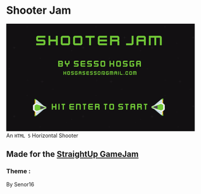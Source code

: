 # Shooter Jam
![Cover](cover.png)
An `HTML 5` Horizontal Shooter   

## Made for the [StraightUp GameJam](https://itch.io/jam/straightupgamejam2)
### Theme : 


By Senor16